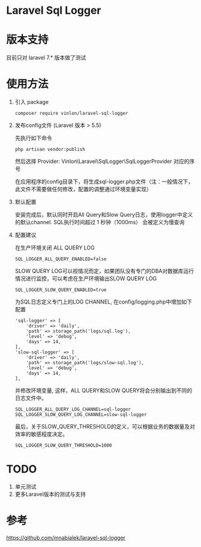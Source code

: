 # Laravel Sql Logger

# 版本支持

目前只对 laravel 7.* 版本做了测试

# 使用方法

1. 引入 package 

    ```
    composer require vinlon/laravel-sql-logger
    ```

2. 发布config文件 (Laravel 版本 > 5.5)

    先执行如下命令

    ```
    php artisan vendor:publish 
    ```

    然后选择 Provider: Vinlon\Laravel\SqlLogger\SqlLoggerProvider  对应的序号

    在应用程序的config目录下，将生成sql-logger.php文件（注：一般情况下，此文件不需要做任何修改，配置的调整通过环境变量实现）


3. 默认配置

    安装完成后，默认同时开启All Query和Slow Query日志，使用logger中定义的默认channel. SQL执行时间超过 1 秒钟（1000ms） 会被定义为慢查询

4. 配置建议

    在生产环境关闭 ALL QUERY LOG

    ```
    SQL_LOGGER_ALL_QUERY_ENABLED=false
    ```

    SLOW QUERY LOG可以视情况而定，如果团队没有专门的DBA对数据库运行情况进行监控，可以考虑在生产环境输出SLOW QUERY LOG

    ```
    SQL_LOGGER_SLOW_QUERY_ENABLED=true
    ```

    为SQL日志定义专门上的LOG CHANNEL, 在config/logging.php中增加如下配置

    ```
    'sql-logger' => [
        'driver' => 'daily',
        'path' => storage_path('logs/sql.log'),
        'level' => 'debug',
        'days' => 14,
    ],
    'slow-sql-logger' => [
        'driver' => 'daily',
        'path' => storage_path('logs/slow-sql.log'),
        'level' => 'debug',
        'days' => 14,
    ],
    ```

    并修改环境变量, 这样，ALL QUERY和SLOW QUERY将会分别输出到不同的日志文件中。

    ```
    SQL_LOGGER_ALL_QUERY_LOG_CHANNEL=sql-logger
    SQL_LOGGER_SLOW_QUERY_LOG_CHANNEL=slow-sql-logger
    ```

    最后，关于SLOW_QUERY_THRESHOLD的定义，可以根据业务的数据量及对效率的敏感程度决定。

    ```
    SQL_LOGGER_SLOW_QUERY_THRESHOLD=1000
    ```

# TODO

1. 单元测试
2. 更多Laravel版本的测试与支持

# 参考 
https://github.com/mnabialek/laravel-sql-logger
